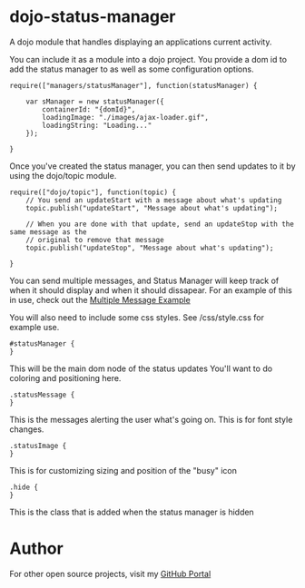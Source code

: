 dojo-status-manager
=================

A dojo module that handles displaying an applications current activity.

You can include it as a module into a dojo project. You provide a dom id to add the status manager to as well as some configuration options.

    require(["managers/statusManager"], function(statusManager) {
        
        var sManager = new statusManager({
            containerId: "{domId}",
            loadingImage: "./images/ajax-loader.gif",
            loadingString: "Loading..."
        });
        
    }


Once you've created the status manager, you can then send updates to it by using the dojo/topic module.

    require(["dojo/topic"], function(topic) {
        // You send an updateStart with a message about what's updating
        topic.publish("updateStart", "Message about what's updating");
        
        // When you are done with that update, send an updateStop with the same message as the
        // original to remove that message
        topic.publish("updateStop", "Message about what's updating");        
        
    }

You can send multiple messages, and Status Manager will keep track of when it should display and when it should dissapear. For an example of this in use, check out the [Multiple Message Example](https://github.com/EdwardHinkle/Dojo-Status-Manager/tree/master/example-multiple-messages)


You will also need to include some css styles. See /css/style.css for example use.

    #statusManager {
    }
    
This will be the main dom node of the status updates You'll want to do coloring and positioning here.
    
    .statusMessage {
    }
    
This is the messages alerting the user what's going on. This is for font style changes.

    .statusImage {
    }
    
This is for customizing sizing and position of the "busy" icon
    
    .hide {
    }
    
This is the class that is added when the status manager is hidden


Author
=================
For other open source projects, visit my [GitHub Portal](http://edwardhinkle.com)
